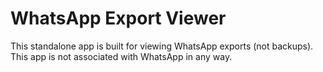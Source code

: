 # WhatsApp Export Viewer

This standalone app is built for viewing WhatsApp exports (not backups). This app is not associated with WhatsApp in any way.
